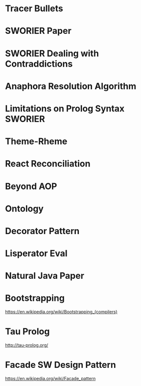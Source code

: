 # Tracer Bullets

# SWORIER Paper

# SWORIER Dealing with Contraddictions

# Anaphora Resolution Algorithm

# Limitations on Prolog Syntax SWORIER

# Theme-Rheme

# React Reconciliation

# Beyond AOP

# Ontology

# Decorator Pattern

# Lisperator Eval

# Natural Java Paper

# Bootstrapping

https://en.wikipedia.org/wiki/Bootstrapping_(compilers)

# Tau Prolog

http://tau-prolog.org/

# Facade SW Design Pattern

https://en.wikipedia.org/wiki/Facade_pattern






